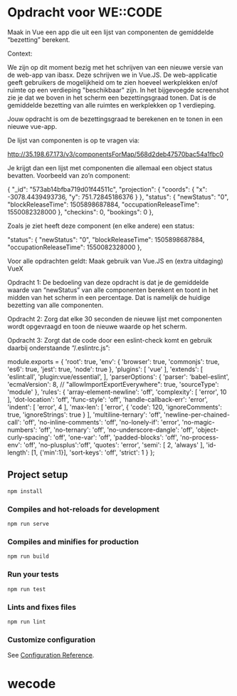 # Opdracht voor WE::CODE

Maak in Vue een app die uit een lijst van componenten de gemiddelde “bezetting” berekent.

Context:

We zijn op dit moment bezig met het schrijven van een nieuwe versie van de web-app van ibasx. Deze schrijven we in Vue.JS. De web-applicatie geeft gebruikers de mogelijkheid om te zien hoeveel werkplekken en/of ruimte op een verdieping "beschikbaar" zijn. In het bijgevoegde screenshot zie je dat we boven in het scherm een bezettingsgraad tonen. Dat is de gemiddelde bezetting van alle ruimtes en werkplekken op 1 verdieping. 

Jouw opdracht is om de bezettingsgraad te berekenen en te tonen in een nieuwe vue-app.

De lijst van componenten is op te vragen via:

http://35.198.67.173/v3/componentsForMap/568d2deb47570bac54a1fbc0

Je krijgt dan een lijst met componenten die allemaal een object status bevatten. Voorbeeld van zo’n component:

{
    "_id": "573ab14bfba719d01f44511c",
    "projection": {
      "coords": {
        "x": -3078.4439493736,
        "y": 751.72845186376
      }
    },
    "status": {
      "newStatus": "0",
      "blockReleaseTime": 1505898687884,
      "occupationReleaseTime": 1550082328000
    },
    "checkins": 0,
    "bookings": 0
  },


Zoals je ziet heeft deze component (en elke andere) een status:

"status": {
      "newStatus": "0",
      "blockReleaseTime": 1505898687884,
      "occupationReleaseTime": 1550082328000
    },



Voor alle opdrachten geldt: Maak gebruik van Vue.JS en (extra uitdaging) VueX 

Opdracht 1:
De bedoeling van deze opdracht is dat je de gemiddelde waarde van “newStatus” van alle componenten berekent en toont in het midden van het scherm in een percentage. Dat is namelijk de huidige bezetting van alle componenten. 

Opdracht 2:
Zorg dat elke 30 seconden de nieuwe lijst met componenten wordt opgevraagd en toon de nieuwe waarde op het scherm.  

Opdracht 3:
Zorgt dat de code door een eslint-check komt en gebruik daarbij onderstaande “/.eslintrc.js”:

module.exports = {
  'root': true,
  'env': {
   'browser': true,
    'commonjs': true,
    'es6': true,
    'jest': true,
    'node': true
  },
  'plugins': [
      'vue'
    ],
  'extends': [
    'eslint:all',
    'plugin:vue/essential',
  ],
  'parserOptions': {
    'parser': 'babel-eslint',
    'ecmaVersion': 8,
    // "allowImportExportEverywhere": true,
    'sourceType': 'module'
  },
  'rules': {
    'array-element-newline': 'off',
    'complexity': [
      'error',
      10
    ],
    'dot-location': 'off',
    'func-style': 'off',
    'handle-callback-err': 'error',
    'indent': [
      'error',
      4
    ],
    'max-len': [
      'error',
      {
        'code': 120,
        'ignoreComments': true,
        'ignoreStrings': true
      }
    ],
    'multiline-ternary': 'off',
    'newline-per-chained-call': 'off',
    'no-inline-comments': 'off',
    'no-lonely-if': 'error',
    'no-magic-numbers': 'off',
    'no-ternary': 'off',
    'no-underscore-dangle': 'off',
    'object-curly-spacing': 'off',
    'one-var': 'off',
    'padded-blocks': 'off',
    'no-process-env': 'off',
    'no-plusplus':'off',
    'quotes': 'error',
    'semi': [
      2,
      'always'
    ],
    'id-length': [1, {'min':1}],
    'sort-keys': 'off',
    'strict': 1
  }
};


## Project setup
```
npm install
```

### Compiles and hot-reloads for development
```
npm run serve
```

### Compiles and minifies for production
```
npm run build
```

### Run your tests
```
npm run test
```

### Lints and fixes files
```
npm run lint
```

### Customize configuration
See [Configuration Reference](https://cli.vuejs.org/config/).
# wecode
